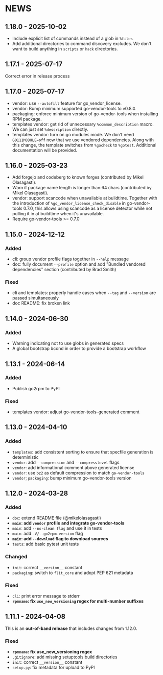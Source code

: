 # NEWS

## 1.18.0 - 2025-10-02 <a id='1.18.0'></a>

- Include explicit list of commands instead of a glob in `%files`
- Add additional directories to command discovery excludes. We don't want to
  build anything in `scripts` or `hack` directories.

## 1.17.1 - 2025-07-17 <a id='1.17.1'></a>

Correct error in release process

## 1.17.0 - 2025-07-17 <a id='1.17.0'></a>

- vendor: use `--autofill` feature for go_vendor_license.
- vendor: Bump minimum supported go-vendor-tools to v0.8.0.
- packaging: enforce minimum version of go-vendor-tools when installing RPM
  package.
- templates vendor: get rid of unnecessary `%common_description` macro.
  We can just set `%description` directly.
- templates vendor: turn on go modules mode.
  We don't need `GO111MODULE=off` now that we use vendored dependencies.
  Along with this change, the template switches from `%gocheck` to `%gotest`.
  Additional documentation will be provided.

## 1.16.0 - 2025-03-23 <a id='1.16.0'></a>

- Add forgejo and codeberg to known forges
    (contributed by Mikel Olasagasti).
- Warn if package name length is longer than 64 chars
    (contributed by Mikel Olasagasti).
- vendor: support scancode when unavailable at buildtime.
    Together with the introduction of `%go_vendor_license_check_disable` in
    go-vendor-tools 0.7.0, this allows using scancode as a license detector
    while not pulling it in at buildtime when it's unavailable.
- Require go-vendor-tools >= 0.7.0

## 1.15.0 - 2024-12-12 <a id='1.15.0'></a>

### Added

- cli: group vendor profile flags together in `--help` message
- doc: fully document `--profile` option and add
  "Bundled vendored dependencies" section
  (contributed by Brad Smith)

### Fixed

- cli and templates: properly handle cases when `--tag` and `--version` are
  passed simultaneously
- doc README: fix broken link

## 1.14.0 - 2024-06-30 <a id='1.14.0'></a>

### Added

- Warning indicating not to use globs in generated specs
- A global bootstrap bcond in order to provide a bootstrap workflow

## 1.13.1 - 2024-06-14 <a id='1.13.1'></a>

### Added

- Publish go2rpm to PyPI

### Fixed

- templates vendor: adjust go-vendor-tools–generated comment

## 1.13.0 - 2024-04-10 <a id='1.13.0'></a>

### Added

- `templates`: add consistent sorting to ensure that specfile generation is
  deterministic
- `vendor`: add `--compression` and `--compresslevel` flags
- `vendor`: add informational comment above generated license
- `vendor`: use `bz2` as default compression to match `go-vendor-tools`
- `vendor`; `packaging`: bump minimum go-vendor-tools version

## 1.12.0 - 2024-03-28 <a id='1.12.0'></a>

### Added

- `doc`: extend README file (@mikelolasagasti)
- **`main`: add `vendor` profile and integrate go-vendor-tools**
- `main`: add `--no-clean flag` and use it in tests
- `main`: add `-V/--go2rpm-version` flag
- **`main`: add `--download` flag to download sources**
- `tests`: add basic pytest unit tests

### Changed

- `init`: correct `__version__` constant
- `packaging`: switch to `flit_core` and adopt PEP 621 metadata

### Fixed

- `cli`: print error message to stderr
- **`rpmname`: fix `use_new_versioning` regex for multi-number suffixes**

## 1.11.1 - 2024-04-08 <a id='1.11.1'></a>

This is an **out-of-band release** that includes changes from 1.12.0.

### Fixed

- **`rpmname`: fix use_new_versioning regex**
- `.gitignore`: add missing setuptools build directories
- `init`: correct `__version__` constant
- `setup.py`: fix metadata for upload to PyPI
